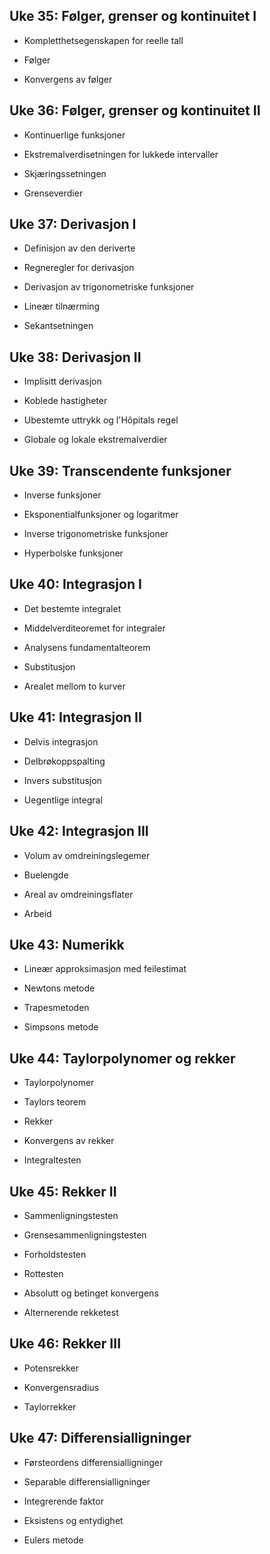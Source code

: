 ## Uke 35: Følger, grenser og kontinuitet I

- Kompletthetsegenskapen for reelle tall
    
- Følger
    
- Konvergens av følger
    

## Uke 36: Følger, grenser og kontinuitet II

- Kontinuerlige funksjoner
    
- Ekstremalverdisetningen for lukkede intervaller
    
- Skjæringssetningen
    
- Grenseverdier
    

## Uke 37: Derivasjon I

- Definisjon av den deriverte
    
- Regneregler for derivasjon
    
- Derivasjon av trigonometriske funksjoner
    
- Lineær tilnærming
    
- Sekantsetningen
    

## Uke 38: Derivasjon II

- Implisitt derivasjon
    
- Koblede hastigheter
    
- Ubestemte uttrykk og l'Hôpitals regel
    
- Globale og lokale ekstremalverdier
    

## Uke 39: Transcendente funksjoner

- Inverse funksjoner
    
- Eksponentialfunksjoner og logaritmer
    
- Inverse trigonometriske funksjoner
    
- Hyperbolske funksjoner
    

## Uke 40: Integrasjon I

- Det bestemte integralet
    
- Middelverditeoremet for integraler
    
- Analysens fundamentalteorem
    
- Substitusjon
    
- Arealet mellom to kurver
    

## Uke 41: Integrasjon II

- Delvis integrasjon
    
- Delbrøkoppspalting
    
- Invers substitusjon
    
- Uegentlige integral
    

## Uke 42: Integrasjon III

- Volum av omdreiningslegemer
    
- Buelengde
    
- Areal av omdreiningsflater
    
- Arbeid
    

## Uke 43: Numerikk

- Lineær approksimasjon med feilestimat
    
- Newtons metode
    
- Trapesmetoden
    
- Simpsons metode
    

## Uke 44: Taylorpolynomer og rekker

- Taylorpolynomer
    
- Taylors teorem
    
- Rekker
    
- Konvergens av rekker
    
- Integraltesten
    

## Uke 45: Rekker II

- Sammenligningstesten
    
- Grensesammenligningstesten
    
- Forholdstesten
    
- Rottesten
    
- Absolutt og betinget konvergens
    
- Alternerende rekketest
    

## Uke 46: Rekker III

- Potensrekker
    
- Konvergensradius
    
- Taylorrekker
    

## Uke 47: Differensialligninger

- Førsteordens differensialligninger
    
- Separable differensialligninger
    
- Integrerende faktor
    
- Eksistens og entydighet
    
- Eulers metode